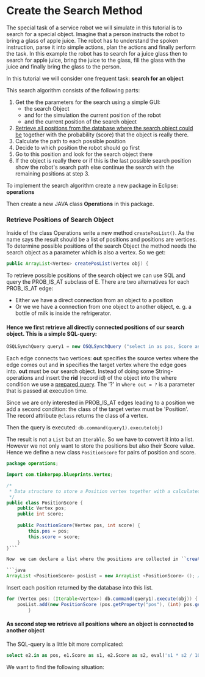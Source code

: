 # Create the Search Method

The special task of a service robot we will simulate in this tutorial is to search for a special object. Imagine that a person instructs the robot to bring a glass of apple juice. The robot has to understand the spoken instruction, parse it into simple actions, plan the actions and finally perform the task. In this example the robot has to search for a juice glass then to search for apple juice, bring the juice to the glass, fill the glass with the juice and finally bring the glass to the person.

In this tutorial we will consider one frequent task: **search for an object**

This search algorithm consists of the following parts:

1. Get the the parameters for the search using a simple GUI: 
    * the search Object
    * and for the simulation the current position of the robot
    * and the current position of the search object
1. [Retrieve all positions from the database where the search object could be](create_the_search_method.md#retrieve-positions-of-search-object) together with the probability (score) that the object is really there.
1. Calculate the path to each possible position
1. Decide to which position the robot should go first
1. Go to this position and look for the search object there
1. If the object is really there or if this is the last possible search position show the robot's search path
else continue the search with the remaining positions at step 3.

To implement the search algorithm create a new package in Eclipse: **operations**

Then create a new JAVA class **Operations** in this package.

### Retrieve Positions of Search Object

Inside of the class Operations write a new method ``createPosList()``. As the name says the result should be a list of positions and positions are vertices. To determine possible positions of the search Object the method needs the search object as a parameter which is also a vertex. So we get:

```java
public ArrayList<Vertex> createPosList(Vertex obj) {
```

To retrieve possible positions of the search object we can use SQL and query the PROB_IS_AT subclass of E. There are two alternatives for each PROB_IS_AT edge:

* Either we have a direct connection from an object to a position
* Or we we have a connection from one object to another object, e. g. a bottle of milk is inside the refrigerator.

#### Hence we first retrieve all directly connected positions of our search object. This is a simple SQL-query:
```java
OSQLSynchQuery query1 = new OSQLSynchQuery ("select in as pos, Score as combiScore from PROB_IS_AT where out = ? and in.@class = 'Position'");

```
Each edge connects two vertices: **out** specifies the source vertex where the edge comes out and **in** specifies the target vertex where the edge goes into. **out** must be our search object. Instead of doing some String-operations and insert the **rid** (record id) of the object into the where condition we use a [prepared query](http://orientdb.com/docs/last/Document-Database.html#prepared-query). The '?' in ``where out = ?`` is a parameter that is passed at execution time.

Since we are only interested in PROB_IS_AT edges leading to a position we add a second condition: the class of the target vertex must be 'Position'. The record attribute ``@class`` returns the class of a vertex.

Then the query is executed: ``db.command(query1).execute(obj)``

The result is not a ``List`` but an ``Iterable``. So we have to convert it into a list. However we not only want to store the positions but also their Score value. Hence we define a new class ``PositionScore`` for pairs of position and score.

```java
package operations;

import com.tinkerpop.blueprints.Vertex;

/*
 * Data structure to store a Position vertex together with a calculated score
 */
public class PositionScore {
	public Vertex pos;
	public int score;
	
	public PositionScore(Vertex pos, int score) {
		this.pos = pos;
		this.score = score;
	}
}```

Now  we can declare a list where the positions are collected in ``createPosList()``.

```java
ArrayList <PositionScore> posList = new ArrayList <PositionScore> (); //Result list
```

Insert each position returned by the database into this list.

```java
for (Vertex pos: (Iterable<Vertex>) db.command(query1).execute(obj)) {
	posList.add(new PositionScore (pos.getProperty("pos"), (int) pos.getProperty("combiScore")));
		}
```
#### As second step we retrieve all positions where an object is connected to another object

The SQL-query is a little bit more complicated:

```sql
select e2.in as pos, e1.Score as s1, e2.Score as s2, eval('s1 * s2 / 10') as combiScore from (select @rid as e1, in.outE('PROB_IS_AT') as e2 from PROB_IS_AT where out = ? and in.@class = 'Object' unwind e2)
```

We want to find the following situation: